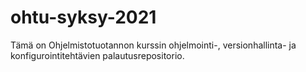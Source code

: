 # ohtu-syksy-2021

Tämä on Ohjelmistotuotannon kurssin ohjelmointi-, versionhallinta- ja konfigurointitehtävien palautusrepositorio.
